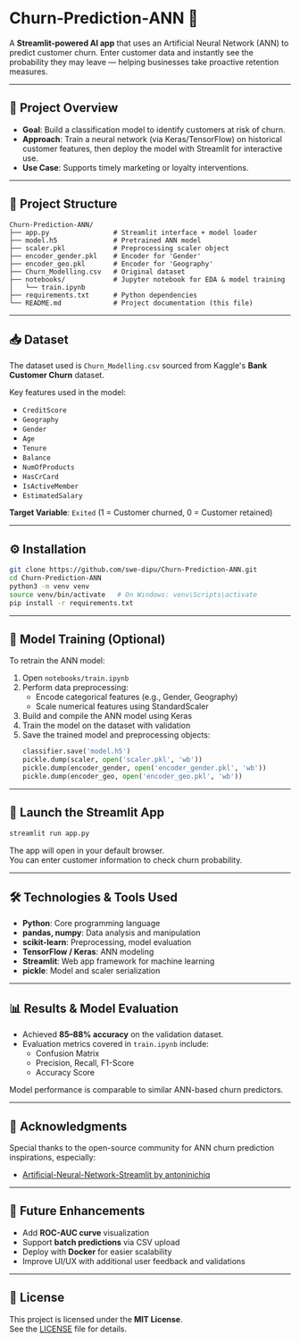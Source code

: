 
# Churn‑Prediction‑ANN 🚀

A **Streamlit-powered AI app** that uses an Artificial Neural Network (ANN) to predict customer churn. Enter customer data and instantly see the probability they may leave — helping businesses take proactive retention measures.

---

## 🎯 Project Overview

- **Goal**: Build a classification model to identify customers at risk of churn.
- **Approach**: Train a neural network (via Keras/TensorFlow) on historical customer features, then deploy the model with Streamlit for interactive use.
- **Use Case**: Supports timely marketing or loyalty interventions.

---

## 📁 Project Structure

```
Churn‑Prediction‑ANN/
├── app.py                # Streamlit interface + model loader
├── model.h5              # Pretrained ANN model
├── scaler.pkl            # Preprocessing scaler object
├── encoder_gender.pkl    # Encoder for 'Gender'
├── encoder_geo.pkl       # Encoder for 'Geography'
├── Churn_Modelling.csv   # Original dataset
├── notebooks/            # Jupyter notebook for EDA & model training
│   └── train.ipynb
├── requirements.txt      # Python dependencies
└── README.md             # Project documentation (this file)
```

---

## 📥 Dataset

The dataset used is `Churn_Modelling.csv` sourced from Kaggle's **Bank Customer Churn** dataset.

Key features used in the model:

- `CreditScore`
- `Geography`
- `Gender`
- `Age`
- `Tenure`
- `Balance`
- `NumOfProducts`
- `HasCrCard`
- `IsActiveMember`
- `EstimatedSalary`

**Target Variable**: `Exited` (1 = Customer churned, 0 = Customer retained)

---

## ⚙️ Installation

```bash
git clone https://github.com/swe-dipu/Churn-Prediction-ANN.git
cd Churn-Prediction-ANN
python3 -m venv venv
source venv/bin/activate   # On Windows: venv\Scripts\activate
pip install -r requirements.txt
```

---

## 🧠 Model Training (Optional)

To retrain the ANN model:

1. Open `notebooks/train.ipynb`
2. Perform data preprocessing:
   - Encode categorical features (e.g., Gender, Geography)
   - Scale numerical features using StandardScaler
3. Build and compile the ANN model using Keras
4. Train the model on the dataset with validation
5. Save the trained model and preprocessing objects:
   ```python
   classifier.save('model.h5')
   pickle.dump(scaler, open('scaler.pkl', 'wb'))
   pickle.dump(encoder_gender, open('encoder_gender.pkl', 'wb'))
   pickle.dump(encoder_geo, open('encoder_geo.pkl', 'wb'))
   ```

---

## 🚀 Launch the Streamlit App

```bash
streamlit run app.py
```

The app will open in your default browser.  
You can enter customer information to check churn probability.

---

## 🛠️ Technologies & Tools Used

- **Python**: Core programming language
- **pandas, numpy**: Data analysis and manipulation
- **scikit-learn**: Preprocessing, model evaluation
- **TensorFlow / Keras**: ANN modeling
- **Streamlit**: Web app framework for machine learning
- **pickle**: Model and scaler serialization

---

## 📊 Results & Model Evaluation

- Achieved **85–88% accuracy** on the validation dataset.
- Evaluation metrics covered in `train.ipynb` include:
  - Confusion Matrix
  - Precision, Recall, F1-Score
  - Accuracy Score

Model performance is comparable to similar ANN-based churn predictors.

---

## 📝 Acknowledgments

Special thanks to the open-source community for ANN churn prediction inspirations, especially:
- [Artificial-Neural-Network-Streamlit by antoninichiq](https://github.com/antoninichiq/Artificial-Neural-Network-Streamlit)

---

## 🧩 Future Enhancements

- Add **ROC-AUC curve** visualization
- Support **batch predictions** via CSV upload
- Deploy with **Docker** for easier scalability
- Improve UI/UX with additional user feedback and validations


---

## 📜 License

This project is licensed under the **MIT License**.  
See the [LICENSE](LICENSE) file for details.
